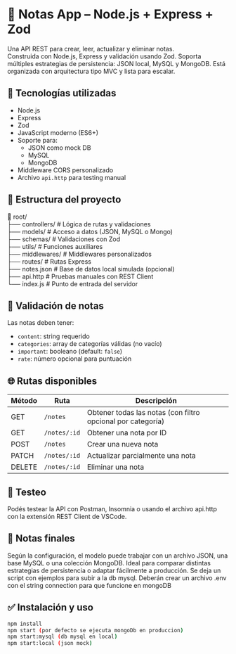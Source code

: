 # 📝 Notas App – Node.js + Express + Zod

Una API REST para crear, leer, actualizar y eliminar notas.  
Construida con Node.js, Express y validación usando Zod. Soporta múltiples estrategias de persistencia: JSON local, MySQL y MongoDB. Está organizada con arquitectura tipo MVC y lista para escalar.

## 🚀 Tecnologías utilizadas

- Node.js
- Express
- Zod
- JavaScript moderno (ES6+)
- Soporte para:
  - JSON como mock DB
  - MySQL
  - MongoDB
- Middleware CORS personalizado
- Archivo `api.http` para testing manual

## 📂 Estructura del proyecto

📁 root/  
├── controllers/ # Lógica de rutas y validaciones  
├── models/ # Acceso a datos (JSON, MySQL o Mongo)  
├── schemas/ # Validaciones con Zod  
├── utils/ # Funciones auxiliares  
├── middlewares/ # Middlewares personalizados  
├── routes/ # Rutas Express  
├── notes.json # Base de datos local simulada (opcional)  
├── api.http # Pruebas manuales con REST Client  
└── index.js # Punto de entrada del servidor

## 🧩 Validación de notas

Las notas deben tener:

- `content`: string requerido
- `categories`: array de categorías válidas (no vacío)
- `important`: booleano (default: `false`)
- `rate`: número opcional para puntuación

## 🌐 Rutas disponibles

| Método | Ruta         | Descripción                                                 |
| ------ | ------------ | ----------------------------------------------------------- |
| GET    | `/notes`     | Obtener todas las notas (con filtro opcional por categoría) |
| GET    | `/notes/:id` | Obtener una nota por ID                                     |
| POST   | `/notes`     | Crear una nueva nota                                        |
| PATCH  | `/notes/:id` | Actualizar parcialmente una nota                            |
| DELETE | `/notes/:id` | Eliminar una nota                                           |

## 🧪 Testeo

Podés testear la API con Postman, Insomnia o usando el archivo api.http con la extensión REST Client de VSCode.

## 🧠 Notas finales

Según la configuración, el modelo puede trabajar con un archivo JSON, una base MySQL o una colección MongoDB.
Ideal para comparar distintas estrategias de persistencia o adaptar fácilmente a producción.
Se deja un script con ejemplos para subir a la db mysql.
Deberán crear un archivo .env con el string connection para que funcione en mongoDB

## ✅ Instalación y uso

```bash
npm install
npm start (por defecto se ejecuta mongoDb en produccion)
npm start:mysql (db mysql en local)
npm start:local (json mock)
```
